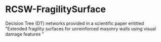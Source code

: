 # RCSW-FragilitySurface
Decision Tree (DT) networks provided in a scientific paper entitled "Extended fragility surfaces for unreinforced masonry walls using visual damage features "
